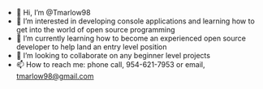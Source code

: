 - 👋 Hi, I’m @Tmarlow98
- 👀 I’m interested in developing console applications and learning how to get into the world of open source programming
- 🌱 I’m currently learning how to become an experienced open source developer to help land an entry level position
- 💞️ I’m looking to collaborate on any beginner level projects
- 📫 How to reach me: phone call, 954-621-7953 or email, tmarlow98@gmail.com

<!---
Tmarlow98/Tmarlow98 is a ✨ special ✨ repository because its `README.md` (this file) appears on your GitHub profile.
You can click the Preview link to take a look at your changes.
--->
